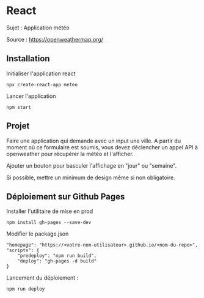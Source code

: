 # React

Sujet : Application météo

Source : https://openweathermap.org/

## Installation

Initialiser l'application react
```
npx create-react-app meteo
```

Lancer l'application
```
npm start
```

## Projet

Faire une application qui demande avec un input une ville. A partir du moment où ce formulaire est soumis, vous devez déclencher un appel API à openweather pour récupérer la météo et l'afficher.

Ajouter un bouton pour basculer l'affichage en "jour" ou "semaine".

Si possible, mettre un minimum de design même si non obligatoire.

## Déploiement sur Github Pages

Installer l'utilitaire de mise en prod
```
npm install gh-pages --save-dev
```

Modifier le package.json
```
"homepage": "https://<votre-nom-utilisateur>.github.io/<nom-du-repo>",
"scripts": {
    "predeploy": "npm run build",
    "deploy": "gh-pages -d build"
}
```

Lancement du déploiement : 
```
npm run deploy
```